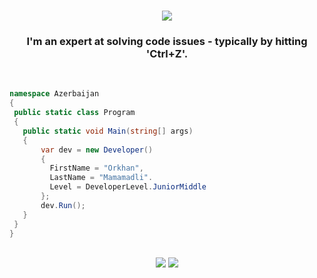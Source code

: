 <h1 align="center">
    <img src="https://readme-typing-svg.herokuapp.com/?font=Righteous&size=35&center=true&vCenter=true&width=500&height=70&color=FFFFFF&duration=4000&lines=Hi+There!+👋;+I'm+Orkhan!;" />
</h1>

<h3 align="center">I'm an expert at solving code issues - typically by hitting 'Ctrl+Z'.</h3>

<br/>

 ```csharp
namespace Azerbaijan
{
  public static class Program
  {
    public static void Main(string[] args)
    {
        var dev = new Developer()
        {
          FirstName = "Orkhan",
          LastName = "Mamamadli".
          Level = DeveloperLevel.JuniorMiddle
        };
        dev.Run();
    }
  }
}
```
<br/>
<div align="center">
    <img src="https://skillicons.dev/icons?i=html,css,js" />
    <img src="https://skillicons.dev/icons?i=python,cs,cpp,dotnet,sql" /><br>
</div>


<br/>
